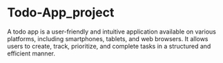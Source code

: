# Todo-App_project
A todo app is a user-friendly and intuitive application available on various platforms, including smartphones, tablets, and web browsers. It allows users to create, track, prioritize, and complete tasks in a structured and efficient manner. 

